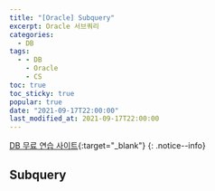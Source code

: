 ```yaml
---
title: "[Oracle] Subquery"
excerpt: Oracle 서브쿼리
categories:
  - DB
tags:
  - - DB
    - Oracle
    - CS
toc: true
toc_sticky: true
popular: true
date: "2021-09-17T22:00:00"
last_modified_at: 2021-09-17T22:00:00
---
```


[DB 무료 연습 사이트](http://www.sqlfiddle.com/){:target="\_blank"}
{: .notice--info}

## Subquery
